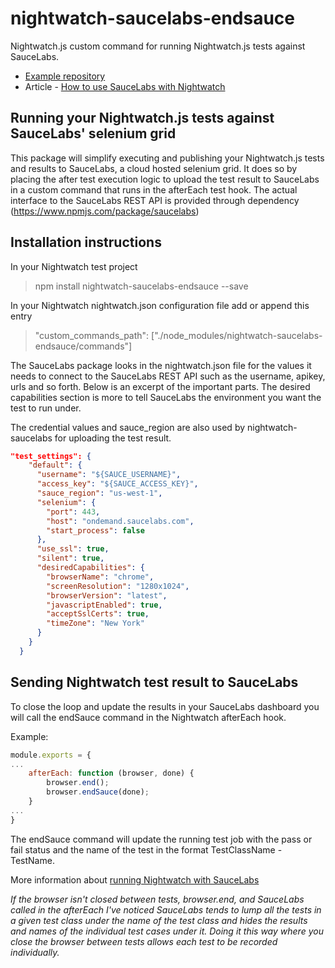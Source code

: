 # nightwatch-saucelabs-endsauce
Nightwatch.js custom command for running Nightwatch.js tests against SauceLabs.

- [Example repository](https://github.com/reallymello/nightwatchTutorials/tree/master/sauceLabsExample)
- Article - [How to use SauceLabs with Nightwatch](https://www.davidmello.com/how-to-use-nightwatch-with-saucelabs/)

## Running your Nightwatch.js tests against SauceLabs' selenium grid

This package will simplify executing and publishing your Nightwatch.js tests and results to SauceLabs, a cloud hosted selenium grid. It does so by placing the after test execution logic to upload the test result to SauceLabs in a custom command that runs in the afterEach test hook. The actual interface to the SauceLabs REST API is provided through dependency (https://www.npmjs.com/package/saucelabs)

## Installation instructions

In your Nightwatch test project

> npm install nightwatch-saucelabs-endsauce --save

In your Nightwatch nightwatch.json configuration file add or append this entry

> "custom_commands_path": ["./node_modules/nightwatch-saucelabs-endsauce/commands"]

The SauceLabs package looks in the nightwatch.json file for the values it needs to connect to the SauceLabs REST API such as the username, apikey, urls and so forth. Below is an excerpt of the important parts. The desired capabilities section is more to tell SauceLabs the environment you want the test to run under.

The credential values and sauce_region are also used by nightwatch-saucelabs for uploading the test result.

```json
"test_settings": {
    "default": {
      "username": "${SAUCE_USERNAME}",
      "access_key": "${SAUCE_ACCESS_KEY}",
      "sauce_region": "us-west-1",
      "selenium": {
        "port": 443,
        "host": "ondemand.saucelabs.com",
        "start_process": false
      },
      "use_ssl": true,
      "silent": true,
      "desiredCapabilities": {
        "browserName": "chrome",
        "screenResolution": "1280x1024",
        "browserVersion": "latest",
        "javascriptEnabled": true,
        "acceptSslCerts": true,
        "timeZone": "New York"
      }
    }
  }
```

## Sending Nightwatch test result to SauceLabs

To close the loop and update the results in your SauceLabs dashboard you will call the endSauce command in the Nightwatch afterEach hook.

Example:

```js
module.exports = {
...
    afterEach: function (browser, done) {
        browser.end();
        browser.endSauce(done);
    }
...
}
```

The endSauce command will update the running test job with the pass or fail status and the name of the test in the format TestClassName - TestName.

More information about [running Nightwatch with SauceLabs](https://www.davidmello.com/how-to-use-nightwatch-with-saucelabs/)

*If the browser isn't closed between tests, browser.end, and SauceLabs called in the afterEach I've noticed SauceLabs tends to lump all the tests in a given test class under the name of the test class and hides the results and names of the individual test cases under it. Doing it this way where you close the browser between tests allows each test to be recorded individually.*
